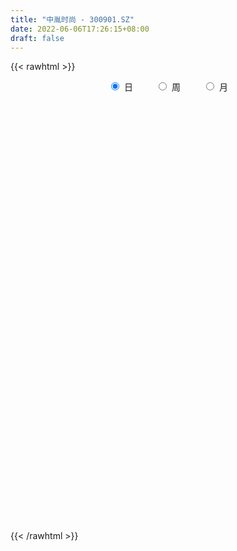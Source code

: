 ```yaml
---
title: "中胤时尚 - 300901.SZ"
date: 2022-06-06T17:26:15+08:00
draft: false
---
```

{{< rawhtml >}}
    <div style="text-align: center">
        <label style="padding: 1rem;"><input style="margin-right: .5rem" type="radio" name="period" value="D" checked onclick="period_change(this)">日</label>
        <label style="padding: 1rem;"><input style="margin-right: .5rem" type="radio" name="period" value="W" onclick="period_change(this)">周</label>
        <label style="padding: 1rem;"><input style="margin-right: .5rem" type="radio" name="period" value="M" onclick="period_change(this)">月</label>
    </div>
    <div id="chart" style="height: 700px;"></div> 
    <script type="text/javascript">
        const D_v = [435658.78,313796.05,340895.3,263029.61,230940.28,209242.22,171033.54,160977.41,201288.82,158836.67,141372.66,91871.82,75934.21,83751.97,79906.45,97988.66,81254.75,110922.38,76254.95,151033.28,223151.22,153139.41,102107.47,67880.61,65125.17,77372.34,47057.0,109652.35,71513.4,87061.96,130862.86,91566.69,74450.29,63784.17,92808.94,70494.02,64904.79,78371.04,87242.47,64486.58,65905.6,60424.62,79539.96,57176.12,60662.04,50275.77,52347.06,68252.13,59646.06,96011.78,64827.6,136953.5,105042.07,107099.35,149639.5,164515.97,111635.69,105258.24,88182.47,79441.6,73066.63,80109.0,91182.96,67880.41,73724.04,62563.45,80155.85,73243.5,55964.97,62543.89,57236.45,61455.27,40733.71,35450.0,54391.41,41660.76,46087.58,35124.47,35637.43,35101.91,24985.68,32829.01,25429.33,27438.0,40740.5,31873.82,68738.53,55397.97,36769.0,27013.02,33693.97,25570.0,27112.0,46250.17,183305.71,226629.53,138111.56,103224.8,112109.88,153313.79,150098.19,186179.29,181593.71,113667.02,78474.52,79846.05,92380.55,134724.66,125053.38,72101.68,65844.4,62336.83,53435.96,44290.73,32378.33,42008.93,46816.05,28968.96,38962.1,30445.68,28078.88,65461.62,46627.81,61262.32,51478.81,21963.36,29688.22,28811.14,44958.16,28943.87,26281.38,17504.06,19844.45,19619.8,24158.2,22811.44,18050.1,37828.93,33902.84,29475.56,21131.55,24412.39,23366.56,104313.58,114897.88,76100.22,54652.9,34957.85,94460.03,65376.16,37788.22,48047.77,49838.82,35172.91,22710.46,22335.0,23978.09,27074.0,21018.01,26062.37,27567.15,23552.85,66619.06,48283.84,105859.19,60914.99,41947.58,28037.05,35032.3,37186.91,21998.03,21856.92,19967.27,23792.92,37042.55,18546.95,15040.96,16779.72,18827.75,20543.77,16170.28,33804.84,25651.75,27960.7,19606.0,21924.53,24329.95,23396.0,15655.42,20829.64,13462.13,16970.65,17816.97,17669.0,15254.1,27308.47,31880.56,28014.42,20873.44,21198.0,28445.97,21762.95,25914.48,23906.94,26660.44,33386.32,20423.69,16981.0,43446.55,26900.52,17857.51,16995.05,15396.95,19430.71,13844.32,31523.6,38196.8,25400.71,14837.0,18303.98,81071.07,50673.09,28255.48,38196.02,32232.74,29889.93,24066.11,11262.13,23868.16,13293.11,35270.82,19854.34,14489.69,16370.0,11703.98,8830.88,13291.78,11827.0,15314.52,21548.82,14322.0,43450.84,28273.07,23864.31,21315.12,27269.29,26435.46,19827.71,19763.45,13115.27,21012.7,16922.15,17955.0,19864.0,22981.83,25086.98,17199.23,16903.31,15010.71,11480.73,14295.0,89985.21,103687.86,62923.02,36026.81,28635.13,25605.12,36170.33,17215.45,23868.53,21112.0,12612.0,18687.0,48870.84,25864.11,39592.28,42365.9,21146.0,62239.96,47194.41,32723.1,29798.88,27287.0,27722.96,14303.24,11117.45,56685.54,39924.35,26846.46,47784.35,52511.07,30759.0,24847.81,46126.83,33677.11,22866.0,22709.36,23961.71,39037.59,36691.76,32648.11,35945.0,21760.36,17164.1,25445.59,13440.0,19139.11,14441.5,14009.11,12759.11,12424.22,23491.0,32774.0,36182.0,23768.0,14981.0,19878.0,14313.68,17347.61,15034.0,11176.71,26965.07,17312.0,15401.06,10558.0,13191.4,14708.0,37083.0,86501.13,59967.79,50271.94,41204.86,23240.98,17316.08,28329.0,22656.12,26580.65,14842.0,13793.0,16394.0,13331.0,10927.82,40943.29,22277.0,16955.11,12566.0,16029.0,13827.0,17362.77,12028.77,16820.94,14092.0,9010.98,10933.0,8264.98,16978.0,12206.0,9577.0,11950.0,76747.62,130303.81,87673.11,65049.88,57793.11,46689.56,42287.91,28892.94,42504.0,26372.0,21950.0,33440.52,29906.52,21536.52,24291.0,16074.13,18288.0,13752.22,16052.11,10949.0,33102.33,8416.0,14564.0,12612.69,13379.0,14140.22,17645.11,14826.46,18750.6]
const D_histogram = [0.0,-0.3797150997,-0.4284637949,-0.4774735841,-0.6091434351,-0.7454035242,-0.7774195789,-0.7151201959,-0.5423729959,-0.5494495289,-0.6733564136,-0.6448419467,-0.603142566,-0.5131470985,-0.4181267302,-0.2933525021,-0.252166065,-0.3051602878,-0.3326631238,-0.204142348,-0.0051608136,-0.0468509737,-0.0373479514,-0.0070200778,0.0341483955,0.0039325763,0.0135124284,0.1451434727,0.1718204895,0.2055909547,0.301557173,0.3491018573,0.3362053986,0.329369564,0.18490302,0.0781102822,-0.0411305027,-0.1324728133,-0.2644181406,-0.3402647077,-0.3404602324,-0.3543560559,-0.3918954625,-0.3890626381,-0.3231727851,-0.2447281994,-0.1230401852,0.0311404983,0.0494765958,-0.0298932168,-0.0954367645,0.0179032459,0.0184871424,0.0587295049,0.177745142,0.3484247011,0.4319783889,0.4778948623,0.460348754,0.3984288606,0.3142250648,0.290589677,0.285072435,0.2956561941,0.2359691672,0.196731978,0.2427584441,0.2562974755,0.1996786956,0.1852004401,0.0902582386,-0.0343914792,-0.0938291901,-0.1301234288,-0.0686641729,0.0133473618,0.0713640566,0.115604503,0.1645820363,0.1663610138,0.1706314321,0.2122267396,0.2286036442,0.2450253734,0.2275088725,0.2376216763,0.2627039219,0.2288847452,0.1670566002,0.1371202488,0.0831193027,0.0351836306,0.032411006,0.0752479483,0.3203917471,0.4266767115,0.4655487747,0.3907840197,0.3773723821,0.3467372748,0.3756837423,0.4523646385,0.4122385664,0.3217620551,0.1935256052,0.1155499635,0.1111916712,0.1772010602,0.1430524899,0.0635453459,0.0349362331,-0.0592682484,-0.1512225991,-0.2608522577,-0.3069340537,-0.2870956728,-0.3048211403,-0.2972418817,-0.2645874808,-0.2715702302,-0.2622066384,-0.1850548123,-0.1596583656,-0.2014919799,-0.2477121507,-0.2675289641,-0.2493646061,-0.1962910596,-0.1287773389,-0.0784328272,-0.0706661464,-0.0445219638,-0.025358935,0.0037979217,0.0038582475,-0.0066724051,0.0028912064,0.0577267685,0.0817722264,0.1054938177,0.118593976,0.1074872018,0.1172831332,0.1847101861,0.2689874406,0.2617921964,0.2181041003,0.173757743,0.2183576799,0.1818546532,0.1585582361,0.1373793734,0.0608889709,-0.0151280029,-0.0555581702,-0.0759044088,-0.0734883719,-0.0644226593,-0.0649191755,-0.0808077689,-0.0606543698,-0.0411649614,0.0005929625,0.0356108671,0.0836326965,0.0643449978,0.0292604942,0.0090217154,0.0099773401,-0.0224425242,-0.0344638929,-0.0400110925,-0.042394775,-0.0355541002,-0.0621381166,-0.0883534026,-0.0853203561,-0.0760449127,-0.0593407083,-0.0521224222,-0.0517474997,-0.0313128636,-0.044615578,-0.0948577646,-0.107328844,-0.1175635289,-0.091768653,-0.0675085561,-0.0408610811,-0.0459298498,-0.0398748703,-0.0104816774,0.0186207961,0.0319331262,0.0326633338,0.051559828,0.0845635577,0.0772615107,0.0806411662,0.0603606392,0.0121360468,0.005056552,-0.0103359372,-0.0052195041,-0.0296244493,-0.0750150148,-0.1054814722,-0.1075255028,-0.0620465577,-0.0477360478,-0.0261610941,0.004001117,0.0220009664,0.0390420763,0.0449273094,0.060640112,0.0949524523,0.0884915424,0.0700134602,0.0403450875,0.086174601,0.0752557733,0.0598015232,0.0638764015,0.0294166057,-0.0083112852,-0.0665125057,-0.0890328717,-0.0610022717,-0.0453755143,-0.0765296038,-0.0803142556,-0.0735827671,-0.0815049604,-0.0737600245,-0.0640912435,-0.0618737065,-0.0528145098,-0.0525851491,-0.0699076859,-0.0824859397,-0.0497617123,-0.0744841247,-0.0661005001,-0.0302355371,0.001259533,0.0372962175,0.0505928541,0.0724366619,0.079820362,0.10309882,0.1189301099,0.1302690443,0.1379009421,0.1597257296,0.1404367822,0.1375510984,0.1109610662,0.1076688434,0.0959320618,0.0901480102,0.1373323595,0.2079098435,0.204736718,0.1805649089,0.149192527,0.1260986972,0.0784844372,0.0420690951,-0.0097646261,-0.0340612853,-0.0480432401,-0.0451450311,-0.0195903406,-0.0117624537,0.0126508463,0.0353019399,0.0396262325,0.0468247013,0.0310898572,0.0381109117,0.0276693496,-0.0098257351,-0.0661185542,-0.0908866408,-0.1014100457,-0.0626554202,-0.0408517751,-0.0415715525,-0.0007547254,0.0333259967,0.0453677183,0.0281831095,0.0535052176,0.0561570885,0.0558198646,0.0452032909,0.0222155642,0.0347479175,0.0049897409,0.01281459,-0.0283576071,-0.0641938943,-0.1023189481,-0.1690028978,-0.2037574176,-0.2506744341,-0.2473006718,-0.2088279503,-0.1658511396,-0.1263933967,-0.0992179975,-0.0630704291,-0.0236886204,-0.0085408332,0.0065973492,0.0017756069,0.0108573295,0.0307053561,0.0261967415,0.035316446,0.0064708357,0.0031899357,-0.0075153151,-0.0082558033,-0.002692937,0.0039825662,0.0090819009,0.0499195537,0.0202816552,-0.043087039,-0.0565307229,-0.0595467984,-0.0831748194,-0.1342482323,-0.1433810095,-0.1203152461,-0.0901283399,-0.0555787129,-0.0231699737,0.0024217282,0.010268208,0.0320846633,0.0378279108,0.028004082,0.0337631546,0.0508249646,0.0477956207,0.0615795235,0.0537680611,0.0339843369,0.0044653861,0.0054815537,-0.009528936,-0.008887142,-0.0246134303,-0.0203622932,-0.0056806645,0.0122291997,0.0560846109,0.1310061562,0.1075778101,0.0432720943,-0.025513433,-0.0934428181,-0.1028166299,-0.0862503917,-0.0592026932,-0.0255920154,0.0034086698,0.0311827513,0.0643191059,0.0791492949,0.0911203634,0.0896151626,0.094216014,0.091977273,0.0879120381,0.0846292591,0.040972805,0.0233456729,0.014607753,0.0118661814,0.0091706171,0.0130060599,0.0149607181,0.0175145018,0.0304808395]
const D_fast = [0.0,-0.4746438746,-0.6305085186,-0.7988867038,-1.0828424136,-1.4054533837,-1.6318243332,-1.7483049992,-1.7111510481,-1.8555899633,-2.1478359514,-2.2805319712,-2.389618232,-2.4279095391,-2.4374208534,-2.3859847508,-2.40783983,-2.5371241247,-2.6477927417,-2.5703075528,-2.3726162219,-2.4260191253,-2.425853091,-2.3972802368,-2.3475746646,-2.3768073398,-2.3638493806,-2.195932468,-2.1263003289,-2.041132125,-1.8697766134,-1.7349564649,-1.663801574,-1.5882950175,-1.6865358065,-1.7738009738,-1.9033243844,-2.0277848983,-2.2258347608,-2.3867475048,-2.4720580876,-2.574542925,-2.7100561973,-2.8044890324,-2.8193923757,-2.8021298398,-2.711201872,-2.5492360638,-2.5185308174,-2.6053739341,-2.6947766731,-2.5769608512,-2.571755169,-2.5168304304,-2.3533785077,-2.0955927734,-1.9040444884,-1.7386542994,-1.6411132191,-1.6034258974,-1.609073427,-1.5600613956,-1.4943105288,-1.4098127212,-1.4105074563,-1.400561651,-1.2938455738,-1.2162321735,-1.2229312796,-1.191109425,-1.2634870669,-1.3967346544,-1.4796296629,-1.5484547588,-1.5041615462,-1.418813171,-1.3429554621,-1.2698138899,-1.1796908475,-1.1363216166,-1.0893933403,-0.9947413479,-0.9212135322,-0.8435354597,-0.8041747424,-0.7346565196,-0.6438982934,-0.6204962839,-0.6405602788,-0.636216568,-0.6694376884,-0.7085774529,-0.703247326,-0.6415983966,-0.316356661,-0.1034025188,0.0518567381,0.074787988,0.155719446,0.2117686573,0.3346360604,0.5244081162,0.5873416857,0.5773056882,0.4974506396,0.4483624888,0.4718021143,0.5821117684,0.5837263205,0.5201055129,0.5002304584,0.3912089148,0.2614489143,0.0866061913,-0.0362091181,-0.0881446555,-0.182075408,-0.2488066198,-0.2822990892,-0.3571743961,-0.4133624639,-0.3824743408,-0.3969924855,-0.4891990948,-0.5973473033,-0.6840463577,-0.7282231513,-0.7242223696,-0.6889029837,-0.6581666787,-0.6680665346,-0.653052843,-0.6402295479,-0.6101232107,-0.6090983231,-0.6212970769,-0.6110106638,-0.5417434096,-0.4972548951,-0.4471598494,-0.404411197,-0.3886461709,-0.3495294561,-0.2359248568,-0.0844007421,-0.0261479372,-0.0153100082,-0.0162169298,0.0829724271,0.0919330637,0.1082762056,0.1214421862,0.0601740265,-0.019624948,-0.0739446579,-0.1132669987,-0.1292230548,-0.136263007,-0.1529893171,-0.1890798527,-0.184090046,-0.1748918779,-0.1329857134,-0.0890650921,-0.0201350886,-0.0233365378,-0.0511059178,-0.0690892678,-0.0656393081,-0.1036698035,-0.1243071454,-0.1398571181,-0.1528394943,-0.1548873446,-0.1970058901,-0.2453095267,-0.2636065694,-0.2733423541,-0.2714733267,-0.2772856463,-0.2898475986,-0.2772411785,-0.3016977874,-0.375654415,-0.4149577055,-0.4545832726,-0.4517305599,-0.444347602,-0.4279153974,-0.4444666286,-0.4483803666,-0.4216075931,-0.3878499205,-0.3665543089,-0.3576582679,-0.3258718167,-0.2717271975,-0.2597138668,-0.2361739198,-0.241364287,-0.2865548677,-0.2923702245,-0.310346698,-0.3065351409,-0.3383461985,-0.4024905177,-0.4593273431,-0.4882527494,-0.4582854438,-0.4559089457,-0.4408742655,-0.4097117752,-0.3862116842,-0.3594100552,-0.3422929948,-0.3114201641,-0.2533697108,-0.2377077351,-0.2386824522,-0.2582645531,-0.1908913894,-0.1829962738,-0.183500143,-0.1634561643,-0.1905618087,-0.230367521,-0.3051968679,-0.3499754518,-0.3371954197,-0.3329125408,-0.3831990313,-0.4070622471,-0.4187264504,-0.4470248837,-0.4577199539,-0.4640739838,-0.4773248734,-0.4814693041,-0.4943862307,-0.529185689,-0.5623854278,-0.5421016284,-0.5854450719,-0.5935865724,-0.5652804937,-0.5334705403,-0.4881098014,-0.4621649513,-0.4222119781,-0.3948731874,-0.3458200244,-0.300256207,-0.2563500115,-0.2142428782,-0.1524866583,-0.1366664102,-0.1051643193,-0.104014085,-0.080389097,-0.0681428631,-0.0513899122,0.030127527,0.1526824719,0.2006935259,0.221662944,0.2275886938,0.2360195384,0.2080263877,0.1821283193,0.1278534416,0.0950414611,0.0690486963,0.0606606475,0.0813177529,0.0862050263,0.1137810379,0.1452576164,0.1594884672,0.1783931113,0.1704307315,0.186979514,0.1834552892,0.1435037708,0.0706813131,0.0231915663,-0.01268435,0.0104064204,0.0219971218,0.0108844562,0.0515126019,0.0939248232,0.1173084744,0.1071696429,0.1458680554,0.1625591985,0.1761769408,0.1768611897,0.1594273541,0.1806466868,0.1521359454,0.163164442,0.1149028432,0.0630180823,-0.0006867084,-0.1096213826,-0.1953152568,-0.3049008819,-0.3633522875,-0.3770865535,-0.3755725278,-0.367713134,-0.3653422343,-0.3449622731,-0.3115026195,-0.2984900405,-0.2817025209,-0.2860803615,-0.2742843065,-0.2467599408,-0.2447193701,-0.2267705541,-0.2539984555,-0.2564818716,-0.2690659512,-0.2718703901,-0.2669807581,-0.2593096133,-0.2519398034,-0.1986222622,-0.2231897469,-0.2973302008,-0.3249065655,-0.3428093406,-0.3872310664,-0.4718665374,-0.516844567,-0.5238576151,-0.5162027939,-0.4955478452,-0.4689315993,-0.4427344655,-0.4323209336,-0.4024833125,-0.3872830873,-0.3901058956,-0.3759060344,-0.3461379832,-0.3372184219,-0.3080396383,-0.3024090854,-0.3136967254,-0.3420993296,-0.3397127737,-0.3571054973,-0.3586854888,-0.3805651347,-0.3814045709,-0.3681431083,-0.3471759442,-0.2892993803,-0.181626296,-0.1781601895,-0.2316478817,-0.3068117673,-0.3981018569,-0.4331798262,-0.4381761859,-0.4259291607,-0.3987164867,-0.3688636341,-0.3332938648,-0.2840777337,-0.2494602209,-0.2147090617,-0.1938104718,-0.1656556168,-0.1449000396,-0.1269872651,-0.1091127292,-0.142525982,-0.154316696,-0.1594026776,-0.1591777039,-0.1595806139,-0.1524936561,-0.1467988184,-0.1398664092,-0.1192798617]
const D_slow = [0.0,-0.0949287749,-0.2020447237,-0.3214131197,-0.4736989785,-0.6600498595,-0.8544047543,-1.0331848032,-1.1687780522,-1.3061404344,-1.4744795378,-1.6356900245,-1.786475666,-1.9147624406,-2.0192941232,-2.0926322487,-2.155673765,-2.2319638369,-2.3151296179,-2.3661652049,-2.3674554083,-2.3791681517,-2.3885051395,-2.390260159,-2.3817230601,-2.3807399161,-2.377361809,-2.3410759408,-2.2981208184,-2.2467230797,-2.1713337865,-2.0840583222,-2.0000069725,-1.9176645815,-1.8714388265,-1.851911256,-1.8621938817,-1.895312085,-1.9614166201,-2.0464827971,-2.1315978552,-2.2201868691,-2.3181607348,-2.4154263943,-2.4962195906,-2.5574016404,-2.5881616867,-2.5803765622,-2.5680074132,-2.5754807174,-2.5993399085,-2.5948640971,-2.5902423115,-2.5755599352,-2.5311236497,-2.4440174745,-2.3360228773,-2.2165491617,-2.1014619732,-2.001854758,-1.9232984918,-1.8506510726,-1.7793829638,-1.7054689153,-1.6464766235,-1.597293629,-1.536604018,-1.4725296491,-1.4226099752,-1.3763098651,-1.3537453055,-1.3623431753,-1.3858004728,-1.41833133,-1.4354973732,-1.4321605328,-1.4143195187,-1.3854183929,-1.3442728838,-1.3026826304,-1.2600247724,-1.2069680875,-1.1498171764,-1.0885608331,-1.0316836149,-0.9722781959,-0.9066022154,-0.8493810291,-0.807616879,-0.7733368168,-0.7525569911,-0.7437610835,-0.735658332,-0.7168463449,-0.6367484081,-0.5300792303,-0.4136920366,-0.3159960317,-0.2216529361,-0.1349686175,-0.0410476819,0.0720434777,0.1751031193,0.2555436331,0.3039250344,0.3328125253,0.3606104431,0.4049107081,0.4406738306,0.4565601671,0.4652942254,0.4504771632,0.4126715135,0.347458449,0.2707249356,0.1989510174,0.1227457323,0.0484352619,-0.0177116083,-0.0856041659,-0.1511558255,-0.1974195285,-0.2373341199,-0.2877071149,-0.3496351526,-0.4165173936,-0.4788585451,-0.52793131,-0.5601256448,-0.5797338516,-0.5974003882,-0.6085308791,-0.6148706129,-0.6139211324,-0.6129565706,-0.6146246718,-0.6139018702,-0.5994701781,-0.5790271215,-0.5526536671,-0.5230051731,-0.4961333726,-0.4668125893,-0.4206350428,-0.3533881827,-0.2879401336,-0.2334141085,-0.1899746728,-0.1353852528,-0.0899215895,-0.0502820305,-0.0159371871,-0.0007149444,-0.0044969451,-0.0183864877,-0.0373625899,-0.0557346829,-0.0718403477,-0.0880701416,-0.1082720838,-0.1234356762,-0.1337269166,-0.133578676,-0.1246759592,-0.1037677851,-0.0876815356,-0.080366412,-0.0781109832,-0.0756166482,-0.0812272792,-0.0898432525,-0.0998460256,-0.1104447193,-0.1193332444,-0.1348677735,-0.1569561242,-0.1782862132,-0.1972974414,-0.2121326185,-0.225163224,-0.2381000989,-0.2459283148,-0.2570822094,-0.2807966505,-0.3076288615,-0.3370197437,-0.3599619069,-0.376839046,-0.3870543163,-0.3985367787,-0.4085054963,-0.4111259156,-0.4064707166,-0.3984874351,-0.3903216016,-0.3774316446,-0.3562907552,-0.3369753775,-0.316815086,-0.3017249262,-0.2986909145,-0.2974267765,-0.3000107608,-0.3013156368,-0.3087217491,-0.3274755028,-0.3538458709,-0.3807272466,-0.396238886,-0.408172898,-0.4147131715,-0.4137128922,-0.4082126506,-0.3984521315,-0.3872203042,-0.3720602762,-0.3483221631,-0.3261992775,-0.3086959124,-0.2986096406,-0.2770659903,-0.258252047,-0.2433016662,-0.2273325658,-0.2199784144,-0.2220562357,-0.2386843622,-0.2609425801,-0.276193148,-0.2875370266,-0.3066694275,-0.3267479914,-0.3451436832,-0.3655199233,-0.3839599294,-0.3999827403,-0.4154511669,-0.4286547944,-0.4418010816,-0.4592780031,-0.479899488,-0.4923399161,-0.5109609473,-0.5274860723,-0.5350449566,-0.5347300733,-0.5254060189,-0.5127578054,-0.4946486399,-0.4746935494,-0.4489188444,-0.419186317,-0.3866190559,-0.3521438203,-0.3122123879,-0.2771031924,-0.2427154178,-0.2149751512,-0.1880579404,-0.1640749249,-0.1415379224,-0.1072048325,-0.0552273716,-0.0040431921,0.0410980351,0.0783961669,0.1099208412,0.1295419505,0.1400592242,0.1376180677,0.1291027464,0.1170919364,0.1058056786,0.1009080934,0.09796748,0.1011301916,0.1099556766,0.1198622347,0.13156841,0.1393408743,0.1488686022,0.1557859396,0.1533295059,0.1367998673,0.1140782071,0.0887256957,0.0730618406,0.0628488969,0.0524560087,0.0522673274,0.0605988265,0.0719407561,0.0789865335,0.0923628379,0.10640211,0.1203570762,0.1316578989,0.1372117899,0.1458987693,0.1471462045,0.150349852,0.1432604502,0.1272119767,0.1016322396,0.0593815152,0.0084421608,-0.0542264478,-0.1160516157,-0.1682586033,-0.2097213882,-0.2413197373,-0.2661242367,-0.281891844,-0.2878139991,-0.2899492074,-0.2882998701,-0.2878559684,-0.285141636,-0.277465297,-0.2709161116,-0.2620870001,-0.2604692912,-0.2596718072,-0.261550636,-0.2636145869,-0.2642878211,-0.2632921795,-0.2610217043,-0.2485418159,-0.2434714021,-0.2542431618,-0.2683758426,-0.2832625422,-0.304056247,-0.3376183051,-0.3734635575,-0.403542369,-0.426074454,-0.4399691322,-0.4457616257,-0.4451561936,-0.4425891416,-0.4345679758,-0.4251109981,-0.4181099776,-0.409669189,-0.3969629478,-0.3850140426,-0.3696191618,-0.3561771465,-0.3476810623,-0.3465647157,-0.3451943273,-0.3475765613,-0.3497983468,-0.3559517044,-0.3610422777,-0.3624624438,-0.3594051439,-0.3453839912,-0.3126324521,-0.2857379996,-0.274919976,-0.2812983343,-0.3046590388,-0.3303631963,-0.3519257942,-0.3667264675,-0.3731244713,-0.3722723039,-0.3644766161,-0.3483968396,-0.3286095159,-0.305829425,-0.2834256344,-0.2598716309,-0.2368773126,-0.2148993031,-0.1937419883,-0.1834987871,-0.1776623689,-0.1740104306,-0.1710438853,-0.168751231,-0.165499716,-0.1617595365,-0.157380911,-0.1497607012]
const D_data = [['2020-10-29', 32.0, 41.33, 32.0, 50.0],['2020-10-30', 36.5, 35.38, 34.3, 38.7],['2020-11-02', 37.88, 38.02, 36.83, 41.57],['2020-11-03', 35.6, 37.35, 35.11, 38.1],['2020-11-04', 36.64, 35.33, 34.56, 37.45],['2020-11-05', 34.2, 33.92, 32.57, 34.44],['2020-11-06', 33.24, 34.05, 33.12, 34.83],['2020-11-09', 34.0, 34.58, 33.31, 35.0],['2020-11-10', 34.35, 35.94, 33.84, 36.05],['2020-11-11', 35.2, 33.52, 33.4, 36.01],['2020-11-12', 33.05, 31.01, 30.8, 33.27],['2020-11-13', 30.69, 31.91, 30.22, 32.28],['2020-11-16', 32.68, 31.52, 31.32, 32.95],['2020-11-17', 31.16, 31.77, 31.15, 32.44],['2020-11-18', 31.53, 31.68, 31.38, 32.3],['2020-11-19', 31.75, 32.07, 30.56, 32.26],['2020-11-20', 31.78, 30.95, 30.91, 32.24],['2020-11-23', 30.56, 29.2, 29.01, 30.6],['2020-11-24', 29.24, 28.72, 28.57, 29.55],['2020-11-25', 28.9, 30.4, 27.39, 30.5],['2020-11-26', 30.0, 31.75, 29.6, 33.26],['2020-11-27', 31.01, 28.8, 28.69, 31.47],['2020-11-30', 28.26, 28.98, 28.21, 30.11],['2020-12-01', 28.85, 28.99, 28.51, 29.28],['2020-12-02', 28.7, 28.99, 28.7, 29.47],['2020-12-03', 28.85, 27.8, 27.8, 28.95],['2020-12-04', 27.63, 27.91, 27.63, 28.29],['2020-12-07', 28.3, 29.55, 27.97, 29.86],['2020-12-08', 29.24, 28.46, 28.44, 29.69],['2020-12-09', 28.5, 28.54, 28.5, 29.8],['2020-12-10', 27.9, 29.56, 26.62, 29.68],['2020-12-11', 29.24, 29.3, 28.1, 29.82],['2020-12-14', 29.15, 28.62, 28.4, 29.81],['2020-12-15', 28.17, 28.63, 27.63, 29.3],['2020-12-16', 28.4, 26.43, 26.26, 28.44],['2020-12-17', 26.29, 26.06, 25.25, 26.76],['2020-12-18', 26.05, 25.04, 25.03, 26.27],['2020-12-21', 24.75, 24.48, 24.15, 25.18],['2020-12-22', 24.43, 22.93, 22.88, 24.43],['2020-12-23', 22.94, 22.54, 22.11, 23.26],['2020-12-24', 22.37, 22.71, 22.21, 23.15],['2020-12-25', 22.6, 21.91, 21.8, 22.9],['2020-12-28', 21.84, 20.85, 20.68, 21.84],['2020-12-29', 21.0, 20.61, 20.48, 21.3],['2020-12-30', 20.48, 20.95, 20.27, 21.3],['2020-12-31', 20.86, 20.91, 20.8, 21.48],['2021-01-04', 20.91, 21.48, 20.88, 21.73],['2021-01-05', 21.36, 22.23, 21.14, 22.46],['2021-01-06', 21.94, 20.66, 20.66, 22.11],['2021-01-07', 20.39, 18.91, 18.62, 20.64],['2021-01-08', 19.0, 18.27, 17.95, 19.1],['2021-01-11', 18.4, 20.24, 17.37, 21.49],['2021-01-12', 20.0, 18.78, 18.68, 20.23],['2021-01-13', 18.58, 19.05, 17.89, 20.12],['2021-01-14', 18.54, 20.2, 18.4, 21.4],['2021-01-15', 20.15, 21.49, 19.85, 22.07],['2021-01-18', 21.5, 21.06, 20.6, 21.98],['2021-01-19', 20.88, 20.98, 20.56, 21.92],['2021-01-20', 20.85, 20.33, 20.07, 21.5],['2021-01-21', 20.35, 19.61, 19.6, 20.45],['2021-01-22', 19.58, 18.94, 18.9, 20.25],['2021-01-25', 18.8, 19.38, 18.4, 20.3],['2021-01-26', 19.04, 19.5, 19.04, 20.68],['2021-01-27', 19.22, 19.7, 18.85, 20.11],['2021-01-28', 19.49, 18.66, 18.62, 20.35],['2021-01-29', 18.65, 18.59, 18.06, 19.15],['2021-02-01', 18.35, 19.63, 18.31, 19.66],['2021-02-02', 19.58, 19.37, 19.2, 20.36],['2021-02-03', 19.22, 18.35, 18.35, 19.55],['2021-02-04', 18.2, 18.64, 17.55, 18.75],['2021-02-05', 18.64, 17.25, 17.25, 18.86],['2021-02-08', 17.23, 16.11, 16.0, 17.23],['2021-02-09', 16.11, 16.18, 16.1, 16.66],['2021-02-10', 16.22, 15.92, 15.9, 16.45],['2021-02-18', 16.0, 16.93, 15.93, 16.93],['2021-02-19', 16.93, 17.35, 16.71, 17.44],['2021-02-22', 17.39, 17.26, 17.26, 18.03],['2021-02-23', 17.1, 17.24, 16.91, 17.54],['2021-02-24', 17.36, 17.47, 17.19, 17.95],['2021-02-25', 17.51, 16.96, 16.92, 17.64],['2021-02-26', 16.79, 16.96, 16.51, 17.28],['2021-03-01', 17.06, 17.53, 17.06, 17.6],['2021-03-02', 17.59, 17.38, 17.2, 17.78],['2021-03-03', 17.35, 17.5, 17.19, 17.65],['2021-03-04', 17.52, 17.11, 17.04, 17.85],['2021-03-05', 17.14, 17.48, 16.94, 17.49],['2021-03-08', 17.68, 17.83, 17.6, 18.37],['2021-03-09', 17.84, 17.14, 16.51, 18.1],['2021-03-10', 17.25, 16.57, 16.57, 17.37],['2021-03-11', 16.66, 16.73, 16.3, 16.74],['2021-03-12', 16.8, 16.18, 16.09, 16.84],['2021-03-15', 16.17, 15.92, 15.8, 16.33],['2021-03-16', 15.9, 16.27, 15.9, 16.45],['2021-03-17', 16.4, 16.89, 16.16, 17.03],['2021-03-18', 16.95, 20.27, 16.95, 20.27],['2021-03-19', 20.07, 19.7, 19.32, 21.84],['2021-03-22', 19.47, 19.54, 19.19, 20.27],['2021-03-23', 19.28, 18.31, 18.31, 19.8],['2021-03-24', 18.72, 19.11, 18.4, 19.26],['2021-03-25', 20.75, 19.04, 19.04, 21.97],['2021-03-26', 19.07, 20.06, 19.07, 20.35],['2021-03-29', 19.57, 21.28, 19.03, 21.31],['2021-03-30', 20.95, 20.28, 20.28, 22.33],['2021-03-31', 19.59, 19.62, 19.12, 20.11],['2021-04-01', 19.41, 18.8, 18.75, 19.5],['2021-04-02', 18.66, 19.04, 18.6, 19.88],['2021-04-06', 19.26, 19.88, 19.26, 20.06],['2021-04-07', 19.96, 21.1, 19.51, 21.53],['2021-04-08', 21.0, 20.12, 20.09, 21.68],['2021-04-09', 20.01, 19.39, 19.35, 20.41],['2021-04-12', 19.32, 19.84, 19.25, 19.97],['2021-04-13', 19.6, 18.74, 18.6, 19.66],['2021-04-14', 18.66, 18.24, 17.86, 18.73],['2021-04-15', 18.09, 17.36, 17.35, 18.11],['2021-04-16', 17.3, 17.55, 17.3, 17.77],['2021-04-19', 17.73, 18.1, 17.65, 18.15],['2021-04-20', 18.09, 17.42, 17.34, 18.2],['2021-04-21', 17.48, 17.48, 17.31, 17.79],['2021-04-22', 17.48, 17.68, 17.09, 17.68],['2021-04-23', 17.58, 17.03, 17.01, 17.58],['2021-04-26', 16.87, 17.01, 16.55, 17.27],['2021-04-27', 16.89, 17.89, 16.89, 18.17],['2021-04-28', 17.8, 17.35, 16.96, 17.8],['2021-04-29', 17.0, 16.28, 16.2, 17.15],['2021-04-30', 16.32, 15.76, 15.28, 16.32],['2021-05-06', 15.52, 15.65, 15.52, 15.95],['2021-05-07', 15.6, 15.85, 15.51, 16.33],['2021-05-10', 15.87, 16.23, 15.85, 16.32],['2021-05-11', 16.49, 16.53, 16.3, 17.3],['2021-05-12', 16.06, 16.47, 15.73, 16.47],['2021-05-13', 16.15, 15.95, 15.87, 16.5],['2021-05-14', 16.1, 16.14, 15.97, 16.21],['2021-05-17', 16.15, 16.06, 16.0, 16.32],['2021-05-18', 16.11, 16.22, 16.01, 16.32],['2021-05-19', 16.2, 15.85, 15.82, 16.34],['2021-05-20', 15.77, 15.6, 15.54, 15.95],['2021-05-21', 15.65, 15.76, 15.6, 15.95],['2021-05-24', 15.76, 16.44, 15.52, 16.48],['2021-05-25', 16.9, 16.24, 16.2, 16.92],['2021-05-26', 16.13, 16.36, 16.06, 16.64],['2021-05-27', 16.18, 16.34, 16.18, 16.5],['2021-05-28', 16.35, 16.06, 16.06, 16.52],['2021-05-31', 16.13, 16.34, 16.01, 16.46],['2021-06-01', 17.0, 17.33, 16.99, 19.38],['2021-06-02', 16.86, 18.08, 16.86, 18.85],['2021-06-03', 17.55, 17.31, 17.3, 18.02],['2021-06-04', 17.2, 16.87, 16.68, 17.31],['2021-06-07', 16.88, 16.75, 16.6, 17.07],['2021-06-08', 16.68, 18.0, 16.64, 18.09],['2021-06-09', 17.7, 17.15, 17.12, 17.89],['2021-06-10', 17.18, 17.28, 16.98, 17.35],['2021-06-11', 17.44, 17.3, 17.3, 18.0],['2021-06-15', 16.95, 16.42, 16.42, 16.96],['2021-06-16', 16.39, 16.03, 15.91, 16.47],['2021-06-17', 15.86, 16.13, 15.86, 16.22],['2021-06-18', 16.12, 16.16, 15.97, 16.21],['2021-06-21', 16.16, 16.33, 16.01, 16.38],['2021-06-22', 16.25, 16.38, 16.12, 16.44],['2021-06-23', 16.39, 16.22, 16.18, 16.43],['2021-06-24', 16.13, 15.91, 15.87, 16.19],['2021-06-25', 15.91, 16.3, 15.87, 16.39],['2021-06-28', 16.35, 16.34, 16.13, 16.39],['2021-06-29', 16.3, 16.75, 16.16, 17.3],['2021-06-30', 16.57, 16.87, 16.41, 17.0],['2021-07-01', 16.79, 17.29, 16.7, 18.07],['2021-07-02', 16.93, 16.57, 16.5, 16.93],['2021-07-05', 16.27, 16.25, 16.07, 16.46],['2021-07-06', 16.18, 16.29, 16.08, 16.46],['2021-07-07', 16.3, 16.5, 16.18, 16.71],['2021-07-08', 16.34, 15.98, 15.98, 16.48],['2021-07-09', 15.81, 16.08, 15.81, 16.15],['2021-07-12', 16.09, 16.07, 16.05, 16.28],['2021-07-13', 16.07, 16.04, 15.9, 16.16],['2021-07-14', 16.02, 16.12, 15.97, 16.3],['2021-07-15', 16.15, 15.59, 15.49, 16.15],['2021-07-16', 15.62, 15.37, 15.31, 15.69],['2021-07-19', 15.38, 15.58, 15.25, 15.58],['2021-07-20', 15.45, 15.6, 15.41, 15.82],['2021-07-21', 16.01, 15.68, 15.64, 16.15],['2021-07-22', 15.55, 15.55, 15.38, 15.63],['2021-07-23', 15.64, 15.41, 15.39, 15.79],['2021-07-26', 15.95, 15.65, 15.4, 16.4],['2021-07-27', 15.15, 15.18, 15.15, 15.43],['2021-07-28', 15.02, 14.45, 14.09, 15.08],['2021-07-29', 14.59, 14.63, 14.52, 14.8],['2021-07-30', 14.63, 14.46, 14.24, 14.63],['2021-08-02', 14.36, 14.82, 14.3, 14.93],['2021-08-03', 14.79, 14.82, 14.69, 15.19],['2021-08-04', 14.89, 14.89, 14.7, 15.03],['2021-08-05', 14.8, 14.46, 14.43, 14.85],['2021-08-06', 14.45, 14.51, 14.38, 14.7],['2021-08-09', 14.51, 14.82, 14.46, 14.84],['2021-08-10', 14.82, 14.92, 14.72, 14.97],['2021-08-11', 14.89, 14.8, 14.73, 14.97],['2021-08-12', 14.72, 14.65, 14.62, 14.9],['2021-08-13', 14.75, 14.91, 14.75, 15.21],['2021-08-16', 14.8, 15.23, 14.69, 15.23],['2021-08-17', 15.15, 14.81, 14.74, 15.21],['2021-08-18', 14.8, 14.95, 14.69, 15.06],['2021-08-19', 14.95, 14.62, 14.56, 15.04],['2021-08-20', 14.6, 14.07, 14.03, 14.62],['2021-08-23', 14.07, 14.4, 13.88, 14.4],['2021-08-24', 14.31, 14.19, 14.18, 14.62],['2021-08-25', 14.23, 14.37, 13.91, 14.42],['2021-08-26', 14.43, 13.89, 13.87, 14.46],['2021-08-27', 13.8, 13.35, 13.31, 13.91],['2021-08-30', 13.48, 13.21, 13.13, 13.48],['2021-08-31', 13.21, 13.34, 13.15, 13.41],['2021-09-01', 13.32, 13.93, 13.21, 14.35],['2021-09-02', 13.77, 13.6, 13.52, 13.79],['2021-09-03', 13.77, 13.7, 13.57, 13.95],['2021-09-06', 13.73, 13.88, 13.7, 13.96],['2021-09-07', 13.95, 13.81, 13.69, 13.95],['2021-09-08', 13.79, 13.86, 13.74, 14.06],['2021-09-09', 13.79, 13.76, 13.71, 13.98],['2021-09-10', 13.73, 13.93, 13.71, 14.33],['2021-09-13', 13.86, 14.31, 13.6, 14.58],['2021-09-14', 14.25, 13.9, 13.87, 14.37],['2021-09-15', 13.9, 13.7, 13.64, 14.0],['2021-09-16', 13.78, 13.43, 13.38, 13.9],['2021-09-17', 14.08, 14.43, 13.98, 15.8],['2021-09-22', 13.71, 13.84, 13.49, 14.39],['2021-09-23', 13.74, 13.73, 13.72, 14.08],['2021-09-24', 13.79, 13.96, 13.6, 14.33],['2021-09-27', 14.16, 13.4, 13.33, 14.27],['2021-09-28', 13.41, 13.14, 12.93, 13.5],['2021-09-29', 13.03, 12.56, 12.55, 13.1],['2021-09-30', 12.6, 12.69, 12.6, 12.84],['2021-10-08', 12.76, 13.24, 12.69, 13.34],['2021-10-11', 13.25, 13.12, 13.03, 13.38],['2021-10-12', 12.68, 12.4, 12.2, 12.68],['2021-10-13', 12.28, 12.54, 12.26, 12.59],['2021-10-14', 12.5, 12.57, 12.37, 12.73],['2021-10-15', 12.59, 12.27, 12.26, 12.65],['2021-10-18', 12.26, 12.35, 12.12, 12.38],['2021-10-19', 12.33, 12.31, 12.3, 12.45],['2021-10-20', 12.3, 12.14, 12.11, 12.31],['2021-10-21', 12.31, 12.15, 12.11, 12.31],['2021-10-22', 12.25, 11.96, 11.95, 12.25],['2021-10-25', 11.9, 11.58, 11.49, 11.99],['2021-10-26', 11.49, 11.43, 11.35, 11.68],['2021-10-27', 11.43, 11.93, 11.01, 11.93],['2021-10-28', 11.71, 11.11, 11.11, 11.77],['2021-10-29', 11.2, 11.35, 11.04, 11.71],['2021-11-01', 11.3, 11.7, 11.26, 11.76],['2021-11-02', 11.58, 11.74, 11.58, 12.09],['2021-11-03', 11.71, 11.92, 11.62, 12.27],['2021-11-04', 11.83, 11.73, 11.66, 11.89],['2021-11-05', 11.73, 11.91, 11.67, 12.05],['2021-11-08', 11.83, 11.8, 11.69, 11.95],['2021-11-09', 11.94, 12.09, 11.71, 12.12],['2021-11-10', 11.94, 12.13, 11.88, 12.14],['2021-11-11', 12.1, 12.19, 12.1, 12.28],['2021-11-12', 12.1, 12.25, 12.07, 12.28],['2021-11-15', 12.25, 12.58, 12.24, 12.65],['2021-11-16', 12.59, 12.15, 12.13, 12.6],['2021-11-17', 12.13, 12.37, 12.13, 12.43],['2021-11-18', 12.32, 12.06, 12.03, 12.41],['2021-11-19', 12.06, 12.33, 12.06, 12.49],['2021-11-22', 12.44, 12.24, 12.2, 12.44],['2021-11-23', 12.25, 12.32, 12.15, 12.4],['2021-11-24', 12.29, 13.17, 12.19, 13.77],['2021-11-25', 13.17, 13.91, 12.83, 14.23],['2021-11-26', 13.51, 13.33, 13.26, 13.66],['2021-11-29', 12.9, 13.15, 12.81, 13.2],['2021-11-30', 13.2, 13.05, 12.95, 13.28],['2021-12-01', 12.96, 13.13, 12.96, 13.27],['2021-12-02', 13.05, 12.73, 12.7, 13.13],['2021-12-03', 12.75, 12.71, 12.64, 12.91],['2021-12-06', 12.8, 12.31, 12.29, 12.83],['2021-12-07', 12.42, 12.45, 12.23, 12.58],['2021-12-08', 12.41, 12.46, 12.32, 12.58],['2021-12-09', 12.38, 12.62, 12.38, 12.76],['2021-12-10', 12.56, 12.97, 12.53, 13.24],['2021-12-13', 12.85, 12.84, 12.78, 13.05],['2021-12-14', 12.77, 13.15, 12.63, 13.35],['2021-12-15', 13.09, 13.29, 13.0, 13.48],['2021-12-16', 13.3, 13.18, 13.11, 13.42],['2021-12-17', 13.66, 13.3, 13.18, 14.16],['2021-12-20', 12.9, 13.04, 12.9, 13.48],['2021-12-21', 13.02, 13.35, 12.95, 13.43],['2021-12-22', 13.33, 13.17, 13.11, 13.55],['2021-12-23', 13.12, 12.73, 12.73, 13.16],['2021-12-24', 12.98, 12.23, 12.2, 12.98],['2021-12-27', 12.31, 12.36, 12.08, 12.37],['2021-12-28', 12.46, 12.38, 12.26, 12.46],['2021-12-29', 12.7, 13.02, 12.41, 13.13],['2021-12-30', 12.89, 12.94, 12.8, 13.41],['2021-12-31', 13.05, 12.69, 12.68, 13.05],['2022-01-04', 12.67, 13.31, 12.65, 13.36],['2022-01-05', 13.31, 13.45, 13.19, 13.77],['2022-01-06', 13.3, 13.34, 13.19, 13.46],['2022-01-07', 13.45, 13.0, 12.96, 13.48],['2022-01-10', 13.16, 13.6, 12.97, 13.6],['2022-01-11', 13.66, 13.45, 13.38, 13.68],['2022-01-12', 13.38, 13.48, 13.32, 13.63],['2022-01-13', 13.36, 13.38, 13.32, 13.6],['2022-01-14', 13.4, 13.18, 13.17, 13.58],['2022-01-17', 13.15, 13.64, 13.15, 13.72],['2022-01-18', 13.5, 13.1, 13.06, 13.69],['2022-01-19', 13.05, 13.54, 13.05, 13.55],['2022-01-20', 13.54, 12.85, 12.81, 13.55],['2022-01-21', 12.98, 12.69, 12.5, 13.0],['2022-01-24', 12.64, 12.41, 12.34, 12.64],['2022-01-25', 12.41, 11.67, 11.66, 12.44],['2022-01-26', 11.67, 11.65, 11.46, 11.87],['2022-01-27', 11.73, 11.09, 11.09, 11.73],['2022-01-28', 11.2, 11.39, 11.2, 11.56],['2022-02-07', 11.5, 11.74, 11.48, 11.97],['2022-02-08', 11.68, 11.84, 11.61, 11.96],['2022-02-09', 11.95, 11.87, 11.75, 11.95],['2022-02-10', 11.87, 11.77, 11.67, 12.3],['2022-02-11', 11.82, 11.95, 11.77, 12.34],['2022-02-14', 11.87, 12.12, 11.53, 12.55],['2022-02-15', 12.05, 11.91, 11.77, 12.24],['2022-02-16', 11.93, 11.95, 11.81, 12.11],['2022-02-17', 11.94, 11.69, 11.67, 12.07],['2022-02-18', 11.66, 11.84, 11.53, 11.89],['2022-02-21', 11.81, 12.03, 11.81, 12.08],['2022-02-22', 11.86, 11.75, 11.73, 12.08],['2022-02-23', 11.89, 11.92, 11.71, 11.93],['2022-02-24', 11.89, 11.37, 11.2, 12.0],['2022-02-25', 11.5, 11.57, 11.44, 11.86],['2022-02-28', 11.75, 11.4, 11.22, 11.75],['2022-03-01', 11.39, 11.45, 11.34, 11.54],['2022-03-02', 11.44, 11.5, 11.32, 11.54],['2022-03-03', 11.5, 11.51, 11.33, 11.57],['2022-03-04', 11.68, 11.49, 11.45, 11.8],['2022-03-07', 11.42, 12.05, 11.26, 12.34],['2022-03-08', 11.94, 11.19, 11.1, 11.97],['2022-03-09', 11.17, 10.47, 10.01, 11.2],['2022-03-10', 10.6, 10.81, 10.6, 11.08],['2022-03-11', 10.65, 10.81, 10.38, 10.85],['2022-03-14', 10.76, 10.38, 10.38, 10.92],['2022-03-15', 10.35, 9.7, 9.67, 10.45],['2022-03-16', 9.83, 9.9, 9.48, 9.98],['2022-03-17', 9.99, 10.18, 9.86, 10.34],['2022-03-18', 10.1, 10.27, 10.1, 10.36],['2022-03-21', 10.3, 10.38, 10.22, 10.39],['2022-03-22', 10.38, 10.44, 10.21, 10.58],['2022-03-23', 10.45, 10.44, 10.36, 10.52],['2022-03-24', 10.4, 10.25, 10.24, 10.43],['2022-03-25', 10.31, 10.46, 10.31, 11.0],['2022-03-28', 10.4, 10.3, 10.11, 10.72],['2022-03-29', 10.3, 10.06, 10.0, 10.45],['2022-03-30', 10.16, 10.21, 10.01, 10.25],['2022-03-31', 10.14, 10.39, 10.14, 10.52],['2022-04-01', 10.42, 10.16, 10.14, 10.43],['2022-04-06', 10.16, 10.39, 10.07, 10.46],['2022-04-07', 10.38, 10.13, 10.12, 10.38],['2022-04-08', 10.24, 9.89, 9.74, 10.24],['2022-04-11', 9.84, 9.6, 9.52, 10.0],['2022-04-12', 9.6, 9.86, 9.47, 9.87],['2022-04-13', 9.84, 9.57, 9.55, 9.84],['2022-04-14', 9.63, 9.67, 9.58, 9.79],['2022-04-15', 9.64, 9.36, 9.24, 9.64],['2022-04-18', 9.3, 9.51, 9.13, 9.59],['2022-04-19', 9.48, 9.63, 9.48, 9.68],['2022-04-20', 9.63, 9.71, 9.63, 9.88],['2022-04-21', 9.67, 10.18, 9.67, 11.03],['2022-04-22', 10.17, 10.92, 10.17, 11.28],['2022-04-25', 10.3, 9.88, 9.88, 10.69],['2022-04-26', 9.61, 9.15, 8.99, 10.03],['2022-04-27', 8.5, 8.7, 8.22, 8.94],['2022-04-28', 8.53, 8.25, 8.16, 8.62],['2022-04-29', 8.3, 8.65, 8.18, 8.82],['2022-05-05', 8.69, 8.87, 8.5, 9.04],['2022-05-06', 8.65, 9.01, 8.6, 9.49],['2022-05-09', 8.9, 9.17, 8.9, 9.36],['2022-05-10', 9.06, 9.22, 9.02, 9.25],['2022-05-11', 9.26, 9.32, 9.24, 9.74],['2022-05-12', 9.26, 9.54, 9.26, 9.55],['2022-05-13', 9.35, 9.45, 9.35, 9.65],['2022-05-16', 9.42, 9.51, 9.2, 9.54],['2022-05-17', 9.49, 9.4, 9.26, 9.5],['2022-05-18', 9.39, 9.52, 9.31, 9.68],['2022-05-19', 9.34, 9.48, 9.31, 9.58],['2022-05-20', 9.55, 9.48, 9.43, 9.65],['2022-05-23', 9.55, 9.51, 9.45, 9.59],['2022-05-24', 9.51, 8.9, 8.9, 9.56],['2022-05-25', 8.9, 9.06, 8.84, 9.11],['2022-05-26', 9.14, 9.09, 8.87, 9.24],['2022-05-27', 9.2, 9.12, 9.0, 9.25],['2022-05-30', 9.15, 9.09, 9.02, 9.19],['2022-05-31', 9.1, 9.16, 8.87, 9.16],['2022-06-01', 9.23, 9.14, 9.04, 9.33],['2022-06-02', 9.2, 9.15, 8.97, 9.2],['2022-06-06', 9.17, 9.32, 9.13, 9.35]]
const W_v = [749454.8300000001,1215140.95,754347.3800000001,418836.04,714501.24,359542.59,490657.26,366442.21,356430.3100000001,247653.89,341084.63,663250.39,457584.63,375459.86,329144.66,137638.98,96052.17,176937.07,158310.66,221612.49,508867.41,656858.22,639760.5900000001,424260.27,258286.25,187201.72,252909.44,51651.58,146498.61,104483.99,146751.27,373331.14,280630.03,130057.19,125699.62,305229.93,164201.87,121206.61,87362.48,128947.82,97673.14,95019.19,130412.39,131631.13,125609.27,97190.63,177809.56,117124.59,97450.91,23868.16,99277.96,60968.16,131459.04,114611.03,88869.12,97182.06,282371.82,143652.84,125150.37,191208.25,164726.35,148877.04,155902.23,149341.01,166082.82,89630.3,95457.44,109122.68,87835.39,90941.46,261186.7,109723.85,95389.11,81654.11,46212.48,59278.96,240784.43,299493.5699999999,71396.94,133205.56,88457.46,79644.02,59990.79,18750.6]
const W_histogram = [0.0,-0.0848774929,-0.2700039902,-0.4323397475,-0.646838432,-0.8009029213,-0.7616824193,-0.9622044052,-1.2281736255,-1.3824904782,-1.5602462389,-1.3658471755,-1.3134942766,-1.2095250077,-1.1390765738,-1.0900970107,-0.8785200059,-0.6902671141,-0.4668545197,-0.3482002545,0.0069682252,0.2900810142,0.4244599227,0.5450337214,0.5096311409,0.4613992134,0.3587396271,0.3133218063,0.3182123015,0.3108956017,0.3389986395,0.419603237,0.5036822959,0.4841897907,0.4813855082,0.4963872068,0.4721301442,0.4094220798,0.372831025,0.2904985248,0.2469677374,0.2518123606,0.2070159564,0.1406401078,0.1321825664,0.1525110655,0.2066996094,0.2168960762,0.1474361646,0.147502493,0.0938040074,0.0511276013,-0.0016650404,0.0166395963,0.0644692596,0.1115577965,0.2141713386,0.2423349517,0.2779656224,0.3202423779,0.2743939269,0.2727293815,0.2886514555,0.305807629,0.279383125,0.1746992344,0.1447542589,0.1201361934,0.0896628107,0.0690378902,0.0172190377,-0.0425399098,-0.0574590406,-0.0746310521,-0.0902303111,-0.1204129998,-0.0245007104,-0.0989482226,-0.1082053176,-0.0707650148,-0.0320223248,-0.0193101831,0.0013530246,0.0348479959]
const W_fast = [0.0,-0.1060968661,-0.358724361,-0.6291450552,-1.0053533477,-1.3596435672,-1.5108436701,-1.9519167573,-2.5249293839,-3.0248688562,-3.5926861767,-3.7397489072,-4.0157695774,-4.2141815604,-4.42850227,-4.6520469596,-4.6600999562,-4.6444138429,-4.5377148785,-4.5061106769,-4.149200141,-3.7935670983,-3.5530732091,-3.2962409802,-3.2042357753,-3.1371178995,-3.1500925791,-3.1171799483,-3.0327363777,-2.9623291771,-2.8494764794,-2.6639710726,-2.4539714397,-2.3524164972,-2.2348744027,-2.0957759025,-2.002000429,-1.9623529734,-1.905736272,-1.915444141,-1.8972329941,-1.8294352807,-1.8224776958,-1.8536935174,-1.8291054173,-1.7706491518,-1.6647857055,-1.6003652197,-1.6329660901,-1.5960241385,-1.6262716222,-1.6561661279,-1.7093750299,-1.686910494,-1.6229635158,-1.5479855298,-1.3918291531,-1.303081802,-1.1979597258,-1.0756223757,-1.052872345,-0.986354545,-0.8982696071,-0.8046615264,-0.7612402492,-0.8222493311,-0.816005742,-0.8105897591,-0.8186474391,-0.8220128871,-0.8695269801,-0.939920905,-0.969204796,-1.0050345705,-1.0431914073,-1.103477346,-1.0136902341,-1.112874802,-1.1491832263,-1.1294341773,-1.0986970685,-1.0908124725,-1.0698110087,-1.0276040384]
const W_slow = [0.0,-0.0212193732,-0.0887203708,-0.1968053077,-0.3585149157,-0.558740646,-0.7491612508,-0.9897123521,-1.2967557585,-1.642378378,-2.0324399377,-2.3739017316,-2.7022753008,-3.0046565527,-3.2894256962,-3.5619499488,-3.7815799503,-3.9541467288,-4.0708603588,-4.1579104224,-4.1561683661,-4.0836481126,-3.9775331319,-3.8412747015,-3.7138669163,-3.5985171129,-3.5088322062,-3.4305017546,-3.3509486792,-3.2732247788,-3.1884751189,-3.0835743096,-2.9576537357,-2.836606288,-2.7162599109,-2.5921631092,-2.4741305732,-2.3717750532,-2.278567297,-2.2059426658,-2.1442007314,-2.0812476413,-2.0294936522,-1.9943336252,-1.9612879837,-1.9231602173,-1.8714853149,-1.8172612959,-1.7804022547,-1.7435266315,-1.7200756296,-1.7072937293,-1.7077099894,-1.7035500903,-1.6874327754,-1.6595433263,-1.6060004917,-1.5454167537,-1.4759253481,-1.3958647536,-1.3272662719,-1.2590839265,-1.1869210627,-1.1104691554,-1.0406233742,-0.9969485655,-0.9607600008,-0.9307259525,-0.9083102498,-0.8910507773,-0.8867460178,-0.8973809953,-0.9117457554,-0.9304035184,-0.9529610962,-0.9830643462,-0.9891895238,-1.0139265794,-1.0409779088,-1.0586691625,-1.0666747437,-1.0715022895,-1.0711640333,-1.0624520343]
const W_data = [['2020-10-30', 32.0, 35.38, 32.0, 50.0],['2020-11-06', 37.88, 34.05, 32.57, 41.57],['2020-11-13', 34.0, 31.91, 30.22, 36.05],['2020-11-20', 32.68, 30.95, 30.56, 32.95],['2020-11-27', 30.56, 28.8, 27.39, 33.26],['2020-12-04', 28.26, 27.91, 27.63, 30.11],['2020-12-11', 28.3, 29.3, 26.62, 29.86],['2020-12-18', 29.15, 25.04, 25.03, 29.81],['2020-12-25', 24.75, 21.91, 21.8, 25.18],['2020-12-31', 21.84, 20.91, 20.27, 21.84],['2021-01-08', 20.91, 18.27, 17.95, 22.46],['2021-01-15', 18.4, 21.49, 17.37, 22.07],['2021-01-22', 21.5, 18.94, 18.9, 21.98],['2021-01-29', 18.8, 18.59, 18.06, 20.68],['2021-02-05', 18.35, 17.25, 17.25, 20.36],['2021-02-10', 17.23, 15.92, 15.9, 17.23],['2021-02-19', 16.0, 17.35, 15.93, 17.44],['2021-02-26', 17.39, 16.96, 16.51, 18.03],['2021-03-05', 17.06, 17.48, 16.94, 17.85],['2021-03-12', 17.68, 16.18, 16.09, 18.37],['2021-03-19', 16.17, 19.7, 15.8, 21.84],['2021-03-26', 19.47, 20.06, 18.31, 21.97],['2021-04-02', 19.57, 19.04, 18.6, 22.33],['2021-04-09', 19.26, 19.39, 19.26, 21.68],['2021-04-16', 19.32, 17.55, 17.3, 19.97],['2021-04-23', 17.73, 17.03, 17.01, 18.2],['2021-04-30', 16.87, 15.76, 15.28, 18.17],['2021-05-07', 15.52, 15.85, 15.51, 16.33],['2021-05-14', 15.87, 16.14, 15.73, 17.3],['2021-05-21', 16.15, 15.76, 15.54, 16.34],['2021-05-28', 15.76, 16.06, 15.52, 16.92],['2021-06-04', 16.13, 16.87, 16.01, 19.38],['2021-06-11', 16.88, 17.3, 16.6, 18.09],['2021-06-18', 16.95, 16.16, 15.86, 16.96],['2021-06-25', 16.16, 16.3, 15.87, 16.44],['2021-07-02', 16.35, 16.57, 16.13, 18.07],['2021-07-09', 16.27, 16.08, 15.81, 16.71],['2021-07-16', 16.09, 15.37, 15.31, 16.3],['2021-07-23', 15.38, 15.41, 15.25, 16.15],['2021-07-30', 15.95, 14.46, 14.09, 16.4],['2021-08-06', 14.36, 14.51, 14.3, 15.19],['2021-08-13', 14.51, 14.91, 14.46, 15.21],['2021-08-20', 14.8, 14.07, 14.03, 15.23],['2021-08-27', 14.07, 13.35, 13.31, 14.62],['2021-09-03', 13.48, 13.7, 13.13, 14.35],['2021-09-10', 13.73, 13.93, 13.69, 14.33],['2021-09-17', 13.86, 14.43, 13.38, 15.8],['2021-09-24', 13.71, 13.96, 13.49, 14.39],['2021-09-30', 14.16, 12.69, 12.55, 14.27],['2021-10-08', 12.76, 13.24, 12.69, 13.34],['2021-10-15', 13.25, 12.27, 12.2, 13.38],['2021-10-22', 12.26, 11.96, 11.95, 12.45],['2021-10-29', 11.9, 11.35, 11.01, 11.99],['2021-11-05', 11.3, 11.91, 11.26, 12.27],['2021-11-12', 11.83, 12.25, 11.69, 12.28],['2021-11-19', 12.25, 12.33, 12.03, 12.65],['2021-11-26', 12.44, 13.33, 12.15, 14.23],['2021-12-03', 12.9, 12.71, 12.64, 13.28],['2021-12-10', 12.8, 12.97, 12.23, 13.24],['2021-12-17', 12.85, 13.3, 12.63, 14.16],['2021-12-24', 12.9, 12.23, 12.2, 13.55],['2021-12-31', 12.31, 12.69, 12.08, 13.41],['2022-01-07', 12.67, 13.0, 12.65, 13.77],['2022-01-14', 13.16, 13.18, 12.97, 13.68],['2022-01-21', 13.15, 12.69, 12.5, 13.72],['2022-01-28', 12.64, 11.39, 11.09, 12.64],['2022-02-11', 11.5, 11.95, 11.48, 12.34],['2022-02-18', 11.87, 11.84, 11.53, 12.55],['2022-02-25', 11.81, 11.57, 11.2, 12.08],['2022-03-04', 11.75, 11.49, 11.22, 11.8],['2022-03-11', 11.42, 10.81, 10.01, 12.34],['2022-03-18', 10.76, 10.27, 9.48, 10.92],['2022-03-25', 10.3, 10.46, 10.21, 11.0],['2022-04-01', 10.4, 10.16, 10.0, 10.72],['2022-04-08', 10.16, 9.89, 9.74, 10.46],['2022-04-15', 9.84, 9.36, 9.24, 10.0],['2022-04-22', 9.3, 10.92, 9.13, 11.28],['2022-04-29', 10.3, 8.65, 8.16, 10.69],['2022-05-06', 8.69, 9.01, 8.5, 9.49],['2022-05-13', 8.9, 9.45, 8.9, 9.74],['2022-05-20', 9.42, 9.48, 9.2, 9.68],['2022-05-27', 9.55, 9.12, 8.84, 9.59],['2022-06-02', 9.15, 9.15, 8.87, 9.33],['2022-06-10', 9.17, 9.32, 9.13, 9.35]]
const M_v = [749454.8300000001,3204933.0800000005,1718618.7900000005,1837379.5099999998,739772.8800000001,2027088.8000000003,1280978.2500000002,472752.01,1024807.17,668492.9600000001,492140.54,577780.27,315573.32,647695.9700000001,708952.9099999999,560956.36,307816.5699999999,609667.17,659596.4400000001,400223.2,51222.17]
const M_histogram = [0.0,-0.4084330484,-1.1570978807,-1.710178329,-2.0637448531,-1.9952439036,-2.077333775,-1.9614226776,-1.7262050643,-1.6122284953,-1.4942189229,-1.3464678697,-1.2287861022,-0.9393139032,-0.6866649019,-0.5287638015,-0.353719987,-0.2413953552,-0.2203068406,-0.1134169841,0.0195704664]
const M_fast = [0.0,-0.5105413105,-1.548480613,-2.5291056435,-3.3986083809,-3.8289184073,-4.4303417225,-4.8047862945,-5.0011199473,-5.2902005021,-5.5457456603,-5.7346115746,-5.9241263327,-5.8694826095,-5.7884998337,-5.7627896836,-5.6761758659,-5.6242000729,-5.6581882684,-5.5796526579,-5.4417725909]
const M_slow = [0.0,-0.1021082621,-0.3913827323,-0.8189273145,-1.3348635278,-1.8336745037,-2.3530079475,-2.8433636169,-3.2749148829,-3.6779720068,-4.0515267375,-4.3881437049,-4.6953402305,-4.9301687063,-5.1018349317,-5.2340258821,-5.3224558789,-5.3828047177,-5.4378814278,-5.4662356738,-5.4613430573]
const M_data = [['2020-10-30', 32.0, 35.38, 32.0, 50.0],['2020-11-30', 37.88, 28.98, 27.39, 41.57],['2020-12-31', 28.85, 20.91, 20.27, 29.86],['2021-01-29', 20.91, 18.59, 17.37, 22.46],['2021-02-26', 18.35, 16.96, 15.9, 20.36],['2021-03-31', 17.06, 19.62, 15.8, 22.33],['2021-04-30', 19.41, 15.76, 15.28, 21.68],['2021-05-31', 15.52, 16.34, 15.51, 17.3],['2021-06-30', 17.0, 16.87, 15.86, 19.38],['2021-07-30', 16.79, 14.46, 14.09, 18.07],['2021-08-31', 14.36, 13.34, 13.13, 15.23],['2021-09-30', 13.32, 12.69, 12.55, 15.8],['2021-10-29', 12.76, 11.35, 11.01, 13.38],['2021-11-30', 11.3, 13.05, 11.26, 14.23],['2021-12-31', 12.96, 12.69, 12.08, 14.16],['2022-01-28', 12.67, 11.39, 11.09, 13.77],['2022-02-28', 11.5, 11.4, 11.2, 12.55],['2022-03-31', 11.39, 10.39, 9.48, 12.34],['2022-04-29', 10.42, 8.65, 8.16, 11.28],['2022-05-31', 8.69, 9.16, 8.5, 9.74],['2022-06-30', 9.23, 9.32, 8.97, 9.35]]
        const D_a = [null,null,41.57,null,null,null,null,null,null,null,null,null,null,null,null,null,null,null,null,27.39,null,null,null,null,null,null,null,29.86,null,null,null,null,null,null,null,null,null,null,null,null,null,null,null,null,null,null,null,null,null,null,null,17.37,null,null,null,22.07,null,null,null,null,null,null,null,null,null,null,null,null,null,null,null,null,null,15.9,null,null,null,null,17.95,null,null,null,null,null,null,null,null,null,null,null,null,15.8,null,null,null,null,null,null,null,null,null,null,22.33,null,null,null,null,null,null,null,null,null,null,null,null,null,null,null,null,null,null,null,null,null,15.28,null,null,null,null,null,null,null,null,null,null,null,null,null,null,null,null,null,null,19.38,null,null,null,16.6,null,null,null,18.0,null,null,null,null,null,null,null,15.87,null,null,null,null,null,null,null,null,16.71,null,null,null,null,null,null,null,15.25,null,null,null,null,16.4,null,null,null,null,null,null,null,null,14.38,null,null,null,null,null,15.23,null,null,null,null,null,null,null,null,null,13.13,null,null,null,null,null,null,null,null,null,null,null,null,null,15.8,null,null,null,null,null,null,null,null,null,null,null,null,null,null,null,null,null,null,null,null,11.01,null,null,null,null,null,null,null,null,null,null,null,null,12.65,null,null,null,null,null,12.15,null,null,null,null,13.28,null,null,null,null,12.23,null,null,null,null,null,null,null,14.16,null,null,null,null,null,12.08,null,null,null,null,null,13.77,null,null,null,null,null,null,null,null,null,null,null,null,null,null,null,11.09,null,null,null,null,null,null,12.55,null,null,null,null,null,null,null,null,null,null,null,null,null,null,null,null,null,null,null,null,null,9.48,null,null,null,null,null,null,11.0,null,null,null,null,null,null,null,null,null,null,null,null,null,9.13,null,null,null,11.28,null,null,null,8.16,null,null,null,null,null,9.74,null,null,null,null,null,null,null,null,null,8.84,null,null,null,null,9.33,null,null]
const W_a = [null,null,null,null,null,null,null,null,null,null,null,null,null,null,null,15.9,null,null,null,null,null,null,22.33,null,null,null,null,null,null,null,15.52,null,null,null,null,18.07,null,null,null,null,null,null,null,null,null,null,null,null,null,null,null,null,11.01,null,null,null,14.23,null,null,null,null,null,null,null,null,null,null,null,null,null,null,null,null,null,null,null,null,8.16,null,null,null,null,null,null]
const M_a = [null,null,null,null,null,null,null,null,null,null,null,null,11.01,null,null,null,null,null,null,null,null]
        const D_b = [[{ coord: ['2020-11-02', 29.86] }, { coord: ['2021-01-11', 27.39] }],[{ coord: ['2021-01-11', 17.95] }, { coord: ['2021-06-11', 17.37] }],[{ coord: ['2021-06-24', 16.4] }, { coord: ['2021-07-26', 15.87] }],[{ coord: ['2021-08-06', 15.23] }, { coord: ['2021-09-17', 14.38] }],[{ coord: ['2021-10-27', 12.65] }, { coord: ['2022-02-14', 12.15] }],[{ coord: ['2022-03-16', 11.0] }, { coord: ['2022-05-11', 9.48] }]]
const W_b = [[{ coord: ['2021-02-10', 18.07] }, { coord: ['2021-07-02', 15.9] }]]
const M_b = []
    </script>
{{< /rawhtml >}}